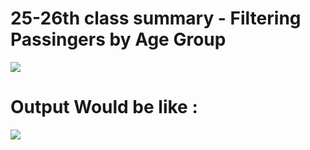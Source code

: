 # 25-26th class summary - Filtering Passingers by Age Group

<img src="https://i.ibb.co/wh3G02f/image.png"/>



# Output Would be like : 
<img src="https://i.ibb.co/dfbF16C/image.png"/>